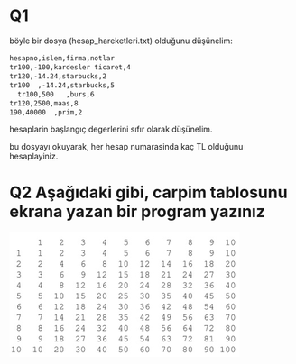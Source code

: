 # Q1
böyle bir dosya (hesap_hareketleri.txt) olduğunu düşünelim:

```
hesapno,islem,firma,notlar
tr100,-100,kardesler ticaret,4
tr120,-14.24,starbucks,2
tr100  ,-14.24,starbucks,5
  tr100,500   ,burs,6
tr120,2500,maas,8
190,40000  ,prim,2
```

hesaplarin başlangıç degerlerini sıfır olarak düşünelim.

bu dosyayı okuyarak, her hesap numarasinda kaç TL olduğunu hesaplayiniz.

# Q2 Aşağıdaki gibi, carpim tablosunu ekrana yazan bir program yazınız

![Alt text](../img/multiplication_table.jpg?raw=true "Title")


